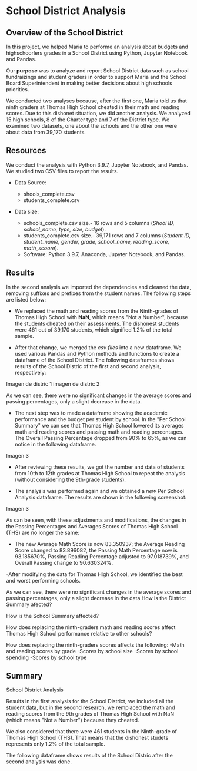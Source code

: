 # School District Analysis

## Overview of the School District

In this project, we helped Maria to performe an analysis about budgets and highschoorlers grades in a School District using Python, Jupyter Notebook and Pandas. 

Our **purpose** was to analyze and report School District data such as school fundraizings and student graders in order to support Maria and the School Board Superintendent in making better decisions about high schools priorities.

We conducted two analyses because, after the first one, Maria told us that ninth graders at Thomas High School cheated in their math and reading scores. Due to this dishonet situation, we did another analysis.
We analyzed 15 high schools, 8 of the Charter type and 7 of the District type. We examined two datasets, one about the schools and the other one were about data from 39,170 students.

## Resources

We conduct the analysis with Python 3.9.7, Jupyter Notebook, and Pandas. We studied  two CSV files to report the results.

* Data Source:
  - shools_complete.csv
  - students_complete.csv

* Data size: 
  - schools_complete.csv size.- 16 rows and 5 columns (_Shool ID, school_name, type, size, budget_).
  - students_complete.csv size.- 39,171 rows and 7 columns (_Student ID, student_name, gender, grade, school_name, reading_score, math_scoore_).
  - Software: Python 3.9.7, Anaconda, Jupyter Notebook, and Pandas.

## Results

In the second analysis we imported the dependencies and cleaned the data, removing suffixes and prefixes from the student names. The following steps are listed below:

* We replaced the math and reading scores from the Ninth-grades of Thomas High School with **NaN**, which means "Not a Number", because the students cheated on their assessments. The dishonest students were 461 out of 39,170 students, which signified 1.2% of the total sample.

* After that change, we merged the _csv files_ into a new dataframe. We used various Pandas and Python methods and functions to create a dataframe of the School District. The following dataframes shows results of the School Distric of the first and second analysis, respectively:

Imagen de distric 1
imagen de distric 2

As we can see, there were no significant changes in the average scores and passing percentages, only a slight decrease in the data.

* The next step was to made a dataframe showing the academic performance and the budget per student by school. In the "Per School Summary" we can see that Thomas High School lowered its averages math and reading scores and passing math and reading percentages. The Overall Passing Percentage dropped from 90% to 65%, as we can notice in the following dataframe. 

Imagen 3

* After reviewing these results, we got the number and data of students from 10th to 12th grades at Thomas High School to repeat the analysis (without considering the 9th-grade students).

* The analysis was performed again and we obtained a _new_ Per School Analysis dataframe. The results are shown in the following screenshot:

Imagen 3

As can be seen, with these adjustments and modifications, the changes in the Passing Percentages and Averages Scores of Thomas High School (THS) are no longer the same: 

* The new Average Math Score is now 83.350937; the Average Reading Score changed to 83.896082, the Passing Math Percentage now is 93.185670%, Passing Reading Percentage adjusted to 97.018739%, and Overall Passing change to 90.630324%.

-After modifying the data for Thomas High School, we identified the best and worst performing schools.





As we can see, there were no significant changes in the average scores and passing percentages, only a slight decrease in the data.How is the District Summary afected?

How is the School Summary affected?

How does replacing the ninth-graders math and reading scores affect Thomas High School performance relative to other schools?

How does replacing the ninth-graders scores affects the following:
-Math and reading scores by grade
-Scores by school size
-Scores by school spending
-Scores by school type


## Summary
School District Analysis



Results
In the first analysis for the School District, we included all the student data, but in the second research, we remplaced the math and reading scores from the 9th grades of Thomas High School  with NaN (which means "Not a Number") because they cheated.

We also considered that there were 461 students in the Ninth-grade of Thomas High School (THS). That means that the dishonest studets represents only 1.2% of the total sample.

The following dataframe shows results of the School Distric after the second analysis was done.
